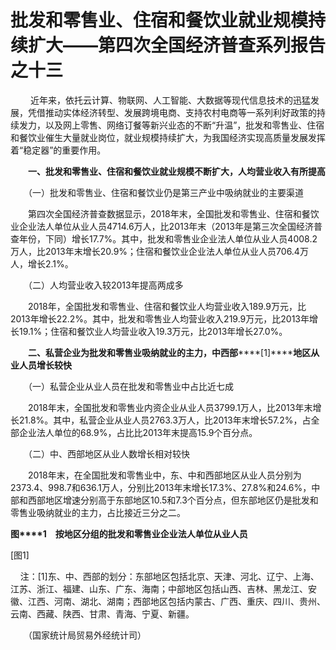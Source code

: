 # 批发和零售业、住宿和餐饮业就业规模持续扩大——第四次全国经济普查系列报告之十三

 　　近年来，依托云计算、物联网、人工智能、大数据等现代信息技术的迅猛发展，凭借推动实体经济转型、发展跨境电商、支持农村电商等一系列利好政策的持续发力，以及网上零售、网络订餐等新兴业态的不断“升温”，批发和零售业、住宿和餐饮业催生大量就业岗位，就业规模持续扩大，为我国经济实现高质量发展发挥着“稳定器”的重要作用。

　　**一、批发和零售业、住宿和餐饮业就业规模不断扩大，人均营业收入有所提高**

　　（一）批发和零售业、住宿和餐饮业仍是第三产业中吸纳就业的主要渠道

　　第四次全国经济普查数据显示，2018年末，全国批发和零售业、住宿和餐饮业企业法人单位从业人员4714.6万人，比2013年末（2013年是第三次全国经济普查年份，下同）增长17.7%。其中，批发和零售业企业法人单位从业人员4008.2万人，比2013年末增长20.9%；住宿和餐饮业企业法人单位从业人员706.4万人，增长2.1%。

　　（二）人均营业收入较2013年提高两成多

　　2018年，全国批发和零售业、住宿和餐饮业人均营业收入189.9万元，比2013年增长22.2%。其中，批发和零售业人均营业收入219.9万元，比2013年增长19.1%；住宿和餐饮业人均营业收入19.3万元，比2013年增长27.0%。

　　**二、私营企业为批发和零售业吸纳就业的主力，中西部******\[1\]******地区从业人员增长较快**

　　（一）私营企业从业人员在批发和零售业中占比近七成

　　2018年末，全国批发和零售业内资企业从业人员3799.1万人，比2013年末增长21.8%。其中，私营企业从业人员2763.3万人，比2013年末增长57.2%，占全部企业法人单位的68.9%，占比比2013年末提高15.9个百分点。

　　（二）中、西部地区从业人数增长相对较快

　　2018年末，在全国批发和零售业中，东、中和西部地区从业人员分别为2373.4、998.7和636.1万人，分别比2013年末增长17.3%、27.8%和24.6%，中部和西部地区增速分别高于东部地区10.5和7.3个百分点，但东部地区仍是批发和零售业吸纳就业的主力，占比接近三分之二。

**图****1**　**按地区分组的批发和零售业企业法人单位从业人员**

\[图1\]

    注：\[1\]东、中、西部的划分：东部地区包括北京、天津、河北、辽宁、上海、江苏、浙江、福建、山东、广东、海南；中部地区包括山西、吉林、黑龙江、安徽、江西、河南、湖北、湖南；西部地区包括内蒙古、广西、重庆、四川、贵州、云南、西藏、陕西、甘肃、青海、宁夏、新疆。

　　（国家统计局贸易外经统计司）